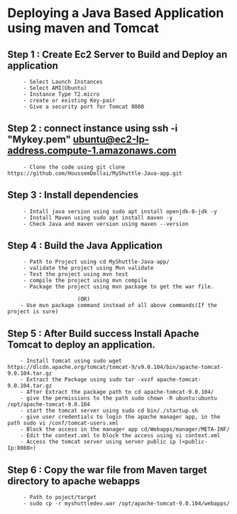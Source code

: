 # Deploying a Java Based Application using maven and Tomcat

## Step 1 : Create Ec2 Server to Build and Deploy an application

         - Select Launch Instances
         - Select AMI(Ubuntu)
         - Instance Type T2.micro
         - create or existing Key-pair
         - Give a security port for Tomcat 8080

## Step 2 : connect instance using ssh -i "Mykey.pem" ubuntu@ec2-Ip-address.compute-1.amazonaws.com
         
         - Clone the code using git clone https://github.com/HoussemDellai/MyShuttle-Java-app.git

## Step 3 : Install dependencies

         - Intall java version using sudo apt install openjdk-8-jdk -y
         - Install Maven using sudo apt install maven -y
         - Check Java and maven version using maven --version

## Step 4 : Build the Java Application 
         
         - Path to Project using cd MyShuttle-Java-app/
         - validate the project using Mvn validate
         - Test the project using mvn test
         - compile the project using mvn compile
         - Package the project using mvn package to get the war file.

                          (OR)
        - Use mvn package command instead of all above commands(If the project is sure)

## Step 5 : After Build success Install Apache Tomcat to deploy an application.

        - Install tomcat using sudo wget https://dlcdn.apache.org/tomcat/tomcat-9/v9.0.104/bin/apache-tomcat-9.0.104.tar.gz
        - Extract the Package using sudo tar -xvzf apache-tomcat-9.0.104.tar.gz
        - After Extract the package path to cd apache-tomcat-9.0.104/
        - give the permissions to the path sudo chown -R ubuntu:ubuntu /opt/apache-tomcat-9.0.104
        - start the tomcat server using sudo cd bin/./startup.sh
        - give user credentials to login the apache manager app, in the path sudo vi /conf/tomcat-users.xml
        - Block the access in the manager app cd/Webapps/manager/META-INF/
        - Edit the context.xml to block the access using vi context.xml
        - Access the tomcat server using server public ip (<public-Ip:8080>)

## Step 6 : Copy the war file from Maven target directory to apache webapps

         - Path to poject/target 
         - sudo cp -r myshuttledev.war /opt/apache-tomcat-9.0.104/webapps/
```

